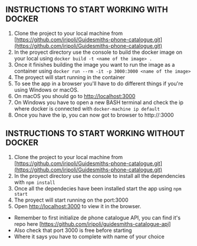 ## INSTRUCTIONS TO START WORKING WITH DOCKER

1. Clone the project to your local machine from [https://github.com/iripoli/Guidesmiths-phone-catalogue.git](https://github.com/iripoli/Guidesmiths-phone-catalogue.git)
2. In the proyect directory use the console to build the docker image on your local using `docker build -t <name of the image> .`
3. Once it finishes building the image you want to run the image as a container using `docker run --rm -it -p 3000:3000 <name of the image>`
4. The proyect will start running in the container
5. To see the app in a browser you'll have to do different things if you're using Windows or macOS.
6. On macOS you should go to [http://localhost:3000](http://localhost:3000)
7. On Windows you have to open a new BASH terminal and check the ip where docker is connected with `docker-machine ip default`
8. Once you have the ip, you can now got to browser to http://<your ip>:3000

## INSTRUCTIONS TO START WORKING WITHOUT DOCKER

1. Clone the project to your local machine from [https://github.com/iripoli/Guidesmiths-phone-catalogue.git](https://github.com/iripoli/Guidesmiths-phone-catalogue.git)
2. In the proyect directory use the console to install all the dependencies with `npm install`
3. Once all the dependecies have been installed start the app using `npm start`
4. The proyect will start running on the port:3000
5. Open [http://localhost:3000](http://localhost:3000) to view it in the browser.

- Remember to first initialize de phone catalogue API, you can find it's repo here [https://github.com/iripoli/guidesmiths-catalogue-api]
- Also check that port 3000 is free before starting
- Where it says <name of the image> you have to complete with name of your choice

